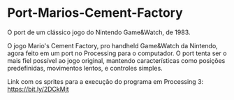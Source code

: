 # Port-Marios-Cement-Factory
O port de um clássico jogo do Nintendo Game&amp;Watch, de 1983.

O jogo Mario's Cement Factory, pro handheld Game&Watch da Nintendo, agora feito em um port no Processing para o computador. O port tenta ser o mais fiel possível ao jogo original, mantendo características como posições predefinidas, movimentos lentos, e controles simples. 

Link com os sprites para a execução do programa em Processing 3:
https://bit.ly/2DCkMjt

